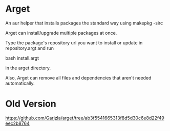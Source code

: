 # Arget
An aur helper that installs packages the standard way using makepkg -sirc

Arget can install/upgrade multiple packages at once.

Type the package's repository url you want to install or update in repository.argt and run

bash install.argt

in the arget directory.

Also, Arget can remove all files and dependencies that aren't needed automatically.

# Old Version
https://github.com/Garjzla/arget/tree/ab3f5541665313f8d5d30c6e8d22f49eec2b8764
